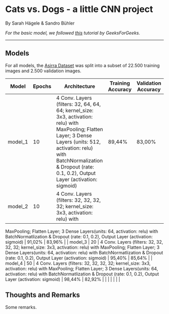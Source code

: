 # Cats vs. Dogs - a little CNN project

By Sarah Hägele & Sandro Bühler

*For the basic model, we followed [this](https://www.geeksforgeeks.org/cat-dog-classification-using-convolutional-neural-network-in-python/) tutorial by GeeksForGeeks.*

---

## Models
For all models, the [Asirra Dataset](https://www.kaggle.com/c/dogs-vs-cats/data) was split into a subset of 22.500 training images and 2.500 validation images.

| Model | Epochs | Architecture | Training Accuracy | Validation Accuracy |
|---|---|---|---|---|
| model_1 | 10 | 4 Conv. Layers (filters: 32, 64, 64, 64; kernel_size: 3x3, activation: relu) with MaxPooling; Flatten Layer; 3 Dense Layers (units: 512, activation: relu) with BatchNormalization & Dropout (rate: 0.1, 0.2), Output Layer (activation: sigmoid) | 89,44% | 83,00% |
| model_2 | 10 | 4 Conv. Layers (filters: 32, 32, 32, 32; kernel_size: 3x3, activation: relu) with
MaxPooling; Flatten Layer; 3 Dense Layers(units: 64, activation: relu) with BatchNormatlization & Dropout
(rate: 0.1, 0.2), Output Layer (activation: sigmoid) | 91,02% | 83,96% |
| model_3 | 20 | 4 Conv. Layers (filters: 32, 32, 32, 32; kernel_size: 3x3, activation: relu) with
MaxPooling; Flatten Layer; 3 Dense Layers(units: 64, activation: relu) with BatchNormatlization & Dropout
(rate: 0.1, 0.2), Output Layer (activation: sigmoid) | 95,40% | 85,64% |
| model_4 | 50 | 4 Conv. Layers (filters: 32, 32, 32, 32; kernel_size: 3x3, activation: relu) with
MaxPooling; Flatten Layer; 3 Dense Layers(units: 64, activation: relu) with BatchNormatlization & Dropout
(rate: 0.1, 0.2), Output Layer (activation: sigmoid) | 98,44% | 82,92% |
|   |   |   |   |   |

## Thoughts and Remarks

Some remarks.